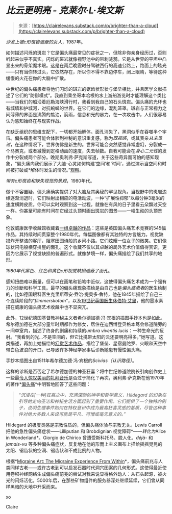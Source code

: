<!--yml

category: 未分类

date: 2024-05-27 14:51:27

-->

# *比云更明亮 - 克莱尔·L·埃文斯*

> 来源：[https://clairelevans.substack.com/p/brighter-than-a-cloud](https://clairelevans.substack.com/p/brighter-than-a-cloud)

*沙发上被c形斑岩遮蔽的女人*，1987年。

如何描述闪烁的斑岩？它是偏头痛最常见的症状之一，但除非你亲身经历过，否则听起来似乎不真实。闪烁的斑岩就像视野池中的带刺涟漪。它是从世界的平坦中凸显出来的骨架魔术眼。这是在雨后晚霞时分驾驶西行的高速公路上，路面上的眩光——只有当你转过头，它依然存在，所以你不得不靠边停车，闭上眼睛，等待这种缓慢的火花在你的大脑中扩散。

中世纪的偏头痛患者将他们闪烁的斑岩的锯齿状形状与堡垒相比，并且医学文献描述了它们的“防御模式”。我直到乘坐哥本哈根的水上游船游览时才能理解这个类比——当我们的船沿着厄勒海峡滑行时，我看到我自己的石头斑岩。偏头痛的光环也有城墙和护城河，对抗蜿蜒的世界。在它们的边缘，混乱笼罩。斑岩与正常视力之间薄薄的界面是沸腾的焦油，箭雨，信息和光的暴力。在一次攻击中，人们很容易认为感知始终在与现实作战。

在缺乏组织的思维支配下，一切都开始解体。面孔消失了，黑洞似乎在吞噬半个宇宙。偏头痛患者可能会体验到神秘的意识重复感，称为*既视感*，或其表亲*从未见过*，在这种情况下，世界仿佛是新生的。世界可能会突然感觉非常虚幻，分裂成一个马赛克，或者减慢到定格动画的速度，失去帧数。自我可能会在*身心二元性*的发作中分裂成两个部分。晚期奥利弗·萨克斯写道，关于这些奇异而可怕的感知现象，“偏头痛向我们展示了大脑-心灵如何构建‘空间’和‘时间’，通过演示当空间和时间被打破或*解体时发生的情况。”[观察](https://www.oliversacks.com/oliver-sacks-books/migraine/)。

*带有c形斑岩和缺失视觉的景观*，1980年代。

做个不容置疑，偏头痛确实提供了对大脑及其奥秘的罕见视角。当视野中的斑岩边缘逐渐消退时，它们映射出相应的电活动波，一种“扩展性抑郁”以每分钟3毫米的速度横跨皮质。你可以实时观察到这一过程，就像在有风的日子里看云朵飘过天空一样。你甚至可能有时间在它经过头顶时画出斑岩的图景——一幅生动的头顶景象。

伦敦威康医学收藏馆收藏着[一组卓越的作品](https://wellcomecollection.org/works/caav4wtp)：这些是英国偏头痛艺术竞赛的545幅作品，其持续时间贯穿整个1980年代。每幅图像都有其独特的方言魅力。视觉缺损炸开整洁的客厅，阻塞田园诗般的乡间小路。它们炫耀一位女子的微笑。它们像球状闪电般横穿排屋的面孔。这个收藏不仅以其卓越的局外艺术价值值得赏识，更因为它展示了视觉缺损的普遍形式。就像梦境一样，偏头痛描绘了我们共享的地形。

*1980年代黑色、红色和黄色c形视觉缺损遮蔽了面孔*。

感知扭曲难以衡量，但可以在画笔和铅笔中近似，这使得偏头痛艺术成为一个强有力的诊断和科学工具。最早的偏头痛现象描绘是由自己也是*偏头痛患者*的医生绘制的，比如德国眼科医生克里斯蒂安·乔治·提奥多·鲁特，他在1845年描绘了自己三个连续阶段的“*flimmerskotom*”，以及[19世纪英国医生休伯特·艾里](https://publicdomainreview.org/collection/visualizing-migraines/)，他的墨水素描在威康的偏头痛艺术收藏中也不显突兀。

此外，12世纪德国基督教神秘主义者希尔德加德·冯·宾根的插图手抄本也是如此。希尔德加德在大部分童年时期都作为修女，居住在迪西博登贝格本笃会修道院旁的一间单室内，描述了终身的剧痛和持续的*umbra viventis lucis*：一种生命光的反射。“我看到的光…不是空间的，但它比携带太阳的云还要明亮得多，”她写道。这类描述，再加上她描绘的[幻觉艺术作品](https://www.arthistoryproject.com/artists/hildegard-von-bingen/book-of-divine-works-part-1-vision-3-macrocosm-of-winds-microcosm-of-humors/)，描绘了堡垒、星宿曼陀罗、火眼和天空中带白色波浪的开口，已导致许多神经学家事后诊断她患有慢性偏头痛。

手抄本插图出自1511年希尔德加德·冯·宾根的*Scivias（认识路径）*。

这样的诊断是否否定了希尔德加德的神圣狂喜？将中世纪修道院院长引向创作史上一些最[令人惊叹美丽的礼拜音乐](https://youtu.be/52Clyua6LKk?si=fUZsQN-6hDVlokeM)是否过于简化？再次，奥利弗·萨克斯在他1970年的著作*[偏头痛](https://www.oliversacks.com/oliver-sacks-books/migraine/)*中明智地回答了这些问题：

> *“沉浸在[一种]狂喜之中，充满深刻的神学和哲学意义，Hildegard 的幻象在引导她走向圣洁和神秘生活方面起到了重要作用。它们提供了一个独特的例子，说明生理事件如何在特权意识中成为最高狂喜灵感的基质，尽管这种事件对绝大多数人来说可能是平凡、可憎或毫无意义的。”*

Hildegard 的极度灵感是宗教性质的，但偏头痛体验与宗教无关。Lewis Carroll 把他的急性偏头痛症状——Lilliputian 和 Brobdignian 视觉障碍*——*转化为*Alice in Wonderland*。Giorgio de Chirico 曾遭受斯科托马、脱人化、*déjà*- 和 *jamais-vu* 等多种偏头痛症状，反复地在他的形而上主义画布上描绘摇摇晃晃的太阳、锯齿状的空洞、锯齿状和不成比例的人物。

根据*[Migraine Art: The Migraine Experience From Within](https://books.google.com/books?id=MFuYKKbESaIC&source=gbs_navlinks_s)*，偏头痛前兆与人类同样古老——或许古老到可以启发石器时代洞穴图案的几何形式。这使得最近使用卷积神经网络生成偏头痛前兆的尝试对我来说显得格外动人：从石头起源，被火光的闪烁活化，5000年后，在那些矿物组件的服务器深处继续延续，它们曾从同样黑暗的大地中开采而来。

xo

Claire
